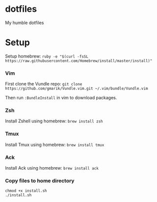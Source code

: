 # dotfiles

My humble dotfiles

# Setup

Setup homebrew:
`ruby -e "$(curl -fsSL https://raw.githubusercontent.com/Homebrew/install/master/install)"`

### Vim

First clone the Vundle repo:
`git clone https://github.com/gmarik/Vundle.vim.git ~/.vim/bundle/Vundle.vim`

Then run `:BundleInstall` in vim to download packages.

### Zsh

Install Zshell using homebrew:
`brew install zsh`

### Tmux

Install Tmux using homebrew:
`brew install tmux`

### Ack

Install Ack using homebrew:
`brew install ack`

### Copy files to home directory

```
chmod +x install.sh
./install.sh
```
